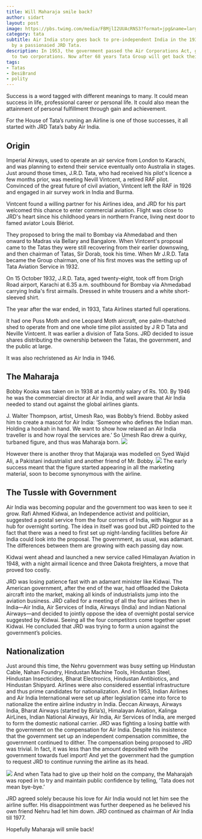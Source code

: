 ```yaml
---
title: Will Maharaja smile back?
author: sidart
layout: post
image: https://pbs.twimg.com/media/FBMjlI2UUAcRNS3?format=jpg&name=large
category: tata
subtitle: Air India story goes back to pre-independent India in the 1930s, all driven
  by a passionaied JRD Tata.
description: In 1953, the government passed the Air Corporations Act, giving birth
  to two corporations. Now after 68 years Tata Group will get back their Air India.
tags:
- Tatas
- DesiBrand
- polity
---
```


Success is a word tagged with different meanings to many. It could mean success in life, professional career or personal life. It could also mean the attainment of personal fulfillment through gain and achievement. 

For the House of Tata’s running an Airline is one of those successes, it all started with JRD Tata’s baby Air India. 

## Origin
Imperial Airways, used to operate an air service from London to Karachi, and was planning to extend their service eventually onto Australia in stages. Just around those times, J.R.D. Tata, who had received his pilot's licence a few months prior, was meeting Nevill Vintcent, a retired RAF pilot. Convinced of the great future of civil aviation, Vintcent left the RAF in 1926 and engaged in air survey work in India and Burma.

Vintcent found a willing partner for his Airlines idea, and JRD for his part welcomed this chance to enter commercial aviation. Flight was close to JRD's heart since his childhood years in northern France, living next door to famed aviator Louis Blériot.

They proposed to bring the mail to Bombay via Ahmedabad and then onward to Madras via Bellary and Bangalore. When Vintcent's proposal came to the Tatas they were still recovering from their earlier downswing, and then chairman of Tatas, Sir Dorab, took his time. When Mr J.R.D. Tata became the Group chairman, one of his first moves was the setting up of Tata Aviation Service in 1932. 

On 15 October 1932, J.R.D. Tata, aged twenty-eight, took off from Drigh Road airport, Karachi at 6.35 a.m. southbound for Bombay via Ahmedabad carrying India's first airmails. Dressed in white trousers and a white short-sleeved shirt.

The year after the war ended, in 1933, Tata Airlines started full operations. 

It had one Puss Moth and one Leopard Moth aircraft, one palm-thatched shed to operate from and one whole time pilot assisted by J R D Tata and Neville Vintcent. It was earlier a division of Tata Sons. JRD decided to issue shares distributing the ownership between the Tatas, the government, and the public at large. 

It was also rechristened as Air India in 1946.

## The Maharaja
Bobby Kooka was taken on in 1938 at a monthly salary of Rs. 100. By 1946 he was the commercial director at Air India, and well aware that Air India  needed to stand out against the global airlines giants.  

J. Walter Thompson, artist, Umesh Rao, was Bobby’s friend. Bobby asked him to create a mascot for Air India: ‘Someone who defines the Indian man. Holding a hookah in hand. We want to show how relaxed an Air India traveller is and how royal the services are.’ So Umesh Rao drew a quirky, turbaned figure, and thus was Maharaja born. 
![](https://res.cloudinary.com/thebizdom-in/image/upload/v1633760203/Screenshot_2021-10-09_at_11.45.46_AM_g7iu49.png)

However there is another throy that Majaraja was modelled on Syed Wajid Ali, a Pakistani industrialist and another friend of Mr. Bobby. 
![](https://res.cloudinary.com/thebizdom-in/image/upload/v1633760291/Screenshot_2021-10-09_at_11.47.55_AM_j5oz91.png)
The early success meant that the figure started appearing in all the marketing material, soon to become synonymous with the airline. 

## The Tussle with Government
Air India was becoming popular and the government too was keen to see it grow. Rafi Ahmed Kidwai, an Independence activist and politician, suggested a postal service from the four corners of India, with Nagpur as a hub for overnight sorting. The idea in itself was good but JRD pointed to the fact that there was a need to first set up night-landing facilities before Air India could look into the proposal. The government, as usual, was adamant. The differences between them are growing with each passing day now.

Kidwai went ahead and launched a new service called Himalayan Aviation in 1948, with a night airmail licence and three Dakota freighters, a move that proved too costly.

JRD was losing patience fast with an adamant minister like Kidwai. The American government, after the end of the war, had offloaded the Dakota aircraft into the market, making all kinds of industrialists jump into the aviation business.
JRD called for a meeting of all the four airlines then in India—Air India, Air Services of India, Airways (India) and Indian National Airways—and decided to jointly oppose the idea of overnight postal service suggested by Kidwai. Seeing all the four competitors come together upset Kidwai. He concluded that JRD was trying to form a union against the government’s policies.

## Nationalization
Just around this time, the Nehru government was busy setting up Hindustan Cable, Nahan Foundry, Hindustan Machine Tools, Hindustan Steel, Hindustan Insecticides, Bharat Electronics, Hindustan Antibiotics, and Hindustan Shipyard.
Airlines were also considered essential infrastructure and thus prime candidates for nationalization.
And in 1953, Indian Airlines and Air India International were set up after legislation came into force to nationalize the entire airline industry in India. Deccan Airways, Airways India, Bharat Airways (started by Birla’s), Himalayan Aviation, Kalinga AirLines, Indian National Airways, Air India, Air Services of India, are merged to form the domestic national carrier.
JRD was fighting a losing battle with the government on the compensation for Air India. Despite his insistence that the government set up an independent compensation committee, the government continued to dither.
The compensation being proposed to JRD was trivial. In fact, it was less than the amount deposited with the government towards fuel import! And yet the government had the gumption to request JRD to continue running the airline as its head. 

![](https://res.cloudinary.com/thebizdom-in/image/upload/v1633760450/FBLEuuoUYAQp3k5_ujdfyu.jpg)
And when Tata had to give up their hold on the company, the Maharajah was roped in to try and maintain public confidence by telling, ‘Tata does not mean bye-bye.’

JRD agreed solely because his love for Air India would not let him see the airline suffer. His disappointment was further deepened as he believed his own friend Nehru had let him down. JRD continued as chairman of Air India till 1977.

 Hopefully Maharaja will smile back!
